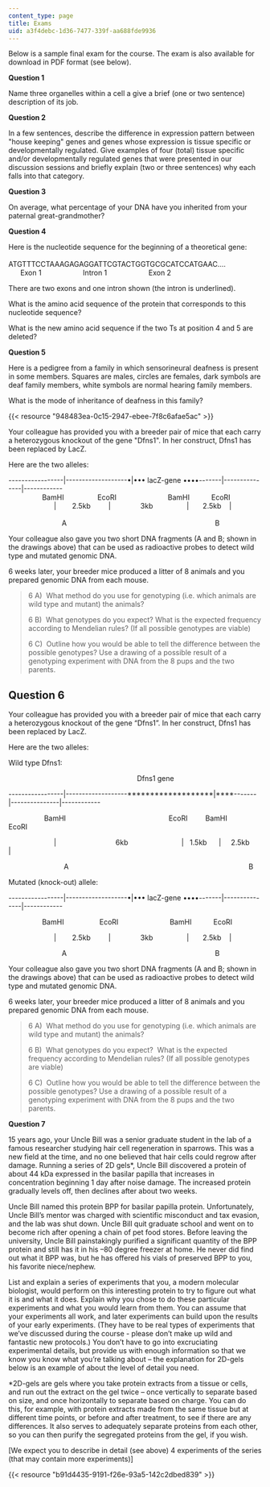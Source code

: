 ```yaml
---
content_type: page
title: Exams
uid: a3f4debc-1d36-7477-339f-aa688fde9936
---
```


Below is a sample final exam for the course. The exam is also available for download in PDF format (see below).

**Question 1**

Name three organelles within a cell a give a brief (one or two sentence) description of its job.

**Question 2**

In a few sentences, describe the difference in expression pattern between "house keeping" genes and genes whose expression is tissue specific or developmentally regulated. Give examples of four (total) tissue specific and/or developmentally regulated genes that were presented in our discussion sessions and briefly explain (two or three sentences) why each falls into that category.

**Question 3**

On average, what percentage of your DNA have you inherited from your paternal great-grandmother?

**Question 4**

Here is the nucleotide sequence for the beginning of a theoretical gene:  
           
ATGTTTCCTAAAGAGAGGATTCGTACTGGTGCGCATCCATGAAC....  
      Exon 1                     Intron 1                     Exon 2

There are two exons and one intron shown (the intron is underlined).

What is the amino acid sequence of the protein that corresponds to this nucleotide sequence?

What is the new amino acid sequence if the two Ts at position 4 and 5 are deleted?

**Question 5**

Here is a pedigree from a family in which sensorineural deafness is present in some members. Squares are males, circles are females, dark symbols are deaf family members, white symbols are normal hearing family members.  
  
What is the mode of inheritance of deafness in this family?

{{< resource "948483ea-0c15-2947-ebee-7f8c6afae5ac" >}}

Your colleague has provided you with a breeder pair of mice that each carry a heterozygous knockout of the gene "Dfns1". In her construct, Dfns1 has been replaced by LacZ.

Here are the two alleles:

\-----------------|-------------------•|••• lacZ-gene ••••-------|---------------|------------  
                 BamHI                 EcoRI                          BamHI           EcoRI  
                       |        2.5kb         |               3kb                 |       2.5kb    |  
                                                                                                      
                           A                                                                           B

Your colleague also gave you two short DNA fragments (A and B; shown in the drawings above) that can be used as radioactive probes to detect wild type and mutated genomic DNA.

6 weeks later, your breeder mice produced a litter of 8 animals and you prepared genomic DNA from each mouse.

> 6 A)  What method do you use for genotyping (i.e. which animals are wild type and mutant) the animals?
> 
> 6 B)  What genotypes do you expect? What is the expected frequency according to Mendelian rules? (If all possible genotypes are viable)
> 
> 6 C)  Outline how you would be able to tell the difference between the possible genotypes? Use a drawing of a possible result of a genotyping experiment with DNA from the 8 pups and the two parents.

Question 6
----------

Your colleague has provided you with a breeder pair of mice that each carry a heterozygous knockout of the gene “Dfns1”. In her construct, Dfns1 has been replaced by LacZ.

Here are the two alleles:

Wild type Dfns1:

                                                                 Dfns1 gene

\-----------------|-------------------\*\*\*\*\*\*\*\*\*\*\*\*\*\*\*\*\*\*\*|\*\*\*\*-------|---------------|------------

                  BamHI                                                    EcoRI         BamHI         EcoRI

                       |                              6kb                           |   1.5kb      |     2.5kb      |

                            A                                                                                           B

Mutated (knock-out) allele:

\-----------------|-------------------•|••• lacZ-gene ••••-------|---------------|------------

                 BamHI                  EcoRI                          BamHI           EcoRI

                       |        2.5kb         |               3kb                 |       2.5kb    |

                           A                                                                           B

Your colleague also gave you two short DNA fragments (A and B; shown in the drawings above) that can be used as radioactive probes to detect wild type and mutated genomic DNA.

6 weeks later, your breeder mice produced a litter of 8 animals and you prepared genomic DNA from each mouse.

> 6 A)  What method do you use for genotyping (i.e. which animals are wild type and mutant) the animals?
> 
> 6 B)  What genotypes do you expect?  What is the expected frequency according to Mendelian rules? (If all possible genotypes are viable)
> 
> 6 C)  Outline how you would be able to tell the difference between the possible genotypes? Use a drawing of a possible result of a genotyping experiment with DNA from the 8 pups and the two parents.

**Question 7**

15 years ago, your Uncle Bill was a senior graduate student in the lab of a famous researcher studying hair cell regeneration in sparrows. This was a new field at the time, and no one believed that hair cells could regrow after damage. Running a series of 2D gels\*, Uncle Bill discovered a protein of about 44 kDa expressed in the basilar papilla that increases in concentration beginning 1 day after noise damage. The increased protein gradually levels off, then declines after about two weeks.

Uncle Bill named this protein BPP for basilar papilla protein. Unfortunately, Uncle Bill’s mentor was charged with scientific misconduct and tax evasion, and the lab was shut down. Uncle Bill quit graduate school and went on to become rich after opening a chain of pet food stores. Before leaving the university, Uncle Bill painstakingly purified a significant quantity of the BPP protein and still has it in his –80 degree freezer at home. He never did find out what it BPP was, but he has offered his vials of preserved BPP to you, his favorite niece/nephew.

List and explain a series of experiments that you, a modern molecular biologist, would perform on this interesting protein to try to figure out what it is and what it does. Explain why you chose to do these particular experiments and what you would learn from them. You can assume that your experiments all work, and later experiments can build upon the results of your early experiments. (They have to be real types of experiments that we’ve discussed during the course - please don’t make up wild and fantastic new protocols.) You don’t have to go into excruciating experimental details, but provide us with enough information so that we know you know what you’re talking about – the explanation for 2D-gels below is an example of about the level of detail you need.

\*2D-gels are gels where you take protein extracts from a tissue or cells, and run out the extract on the gel twice – once vertically to separate based on size, and once horizontally to separate based on charge. You can do this, for example, with protein extracts made from the same tissue but at different time points, or before and after treatment, to see if there are any differences. It also serves to adequately separate proteins from each other, so you can then purify the segregated proteins from the gel, if you wish.

\[We expect you to describe in detail (see above) 4 experiments of the series (that may contain more experiments)\]

{{< resource "b91d4435-9191-f26e-93a5-142c2dbed839" >}}